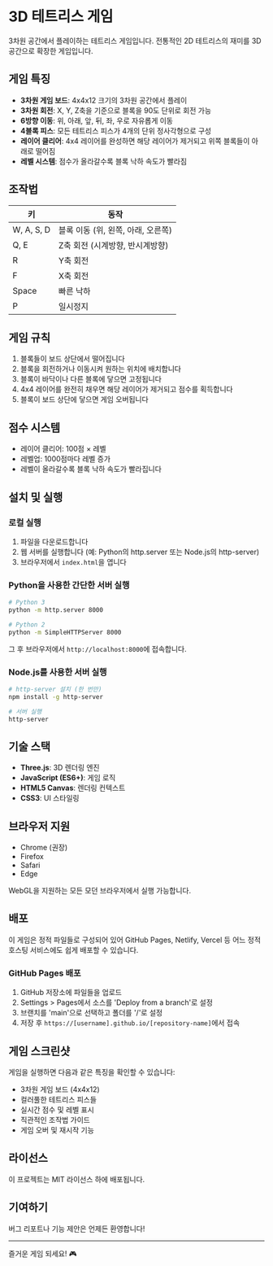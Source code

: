# 3D 테트리스 게임

3차원 공간에서 플레이하는 테트리스 게임입니다. 전통적인 2D 테트리스의 재미를 3D 공간으로 확장한 게임입니다.

## 게임 특징

- **3차원 게임 보드**: 4x4x12 크기의 3차원 공간에서 플레이
- **3차원 회전**: X, Y, Z축을 기준으로 블록을 90도 단위로 회전 가능
- **6방향 이동**: 위, 아래, 앞, 뒤, 좌, 우로 자유롭게 이동
- **4블록 피스**: 모든 테트리스 피스가 4개의 단위 정사각형으로 구성
- **레이어 클리어**: 4x4 레이어를 완성하면 해당 레이어가 제거되고 위쪽 블록들이 아래로 떨어짐
- **레벨 시스템**: 점수가 올라갈수록 블록 낙하 속도가 빨라짐

## 조작법

| 키 | 동작 |
|---|---|
| W, A, S, D | 블록 이동 (위, 왼쪽, 아래, 오른쪽) |
| Q, E | Z축 회전 (시계방향, 반시계방향) |
| R | Y축 회전 |
| F | X축 회전 |
| Space | 빠른 낙하 |
| P | 일시정지 |

## 게임 규칙

1. 블록들이 보드 상단에서 떨어집니다
2. 블록을 회전하거나 이동시켜 원하는 위치에 배치합니다
3. 블록이 바닥이나 다른 블록에 닿으면 고정됩니다
4. 4x4 레이어를 완전히 채우면 해당 레이어가 제거되고 점수를 획득합니다
5. 블록이 보드 상단에 닿으면 게임 오버됩니다

## 점수 시스템

- 레이어 클리어: 100점 × 레벨
- 레벨업: 1000점마다 레벨 증가
- 레벨이 올라갈수록 블록 낙하 속도가 빨라집니다

## 설치 및 실행

### 로컬 실행

1. 파일을 다운로드합니다
2. 웹 서버를 실행합니다 (예: Python의 http.server 또는 Node.js의 http-server)
3. 브라우저에서 `index.html`을 엽니다

### Python을 사용한 간단한 서버 실행

```bash
# Python 3
python -m http.server 8000

# Python 2
python -m SimpleHTTPServer 8000
```

그 후 브라우저에서 `http://localhost:8000`에 접속합니다.

### Node.js를 사용한 서버 실행

```bash
# http-server 설치 (한 번만)
npm install -g http-server

# 서버 실행
http-server
```

## 기술 스택

- **Three.js**: 3D 렌더링 엔진
- **JavaScript (ES6+)**: 게임 로직
- **HTML5 Canvas**: 렌더링 컨텍스트
- **CSS3**: UI 스타일링

## 브라우저 지원

- Chrome (권장)
- Firefox
- Safari
- Edge

WebGL을 지원하는 모든 모던 브라우저에서 실행 가능합니다.

## 배포

이 게임은 정적 파일들로 구성되어 있어 GitHub Pages, Netlify, Vercel 등 어느 정적 호스팅 서비스에도 쉽게 배포할 수 있습니다.

### GitHub Pages 배포

1. GitHub 저장소에 파일들을 업로드
2. Settings > Pages에서 소스를 'Deploy from a branch'로 설정
3. 브랜치를 'main'으로 선택하고 폴더를 '/'로 설정
4. 저장 후 `https://[username].github.io/[repository-name]`에서 접속

## 게임 스크린샷

게임을 실행하면 다음과 같은 특징을 확인할 수 있습니다:

- 3차원 게임 보드 (4x4x12)
- 컬러풀한 테트리스 피스들
- 실시간 점수 및 레벨 표시
- 직관적인 조작법 가이드
- 게임 오버 및 재시작 기능

## 라이선스

이 프로젝트는 MIT 라이선스 하에 배포됩니다.

## 기여하기

버그 리포트나 기능 제안은 언제든 환영합니다!

---

즐거운 게임 되세요! 🎮
